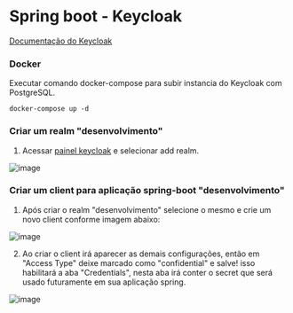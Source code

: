 # Spring boot - Keycloak

[Documentação do Keycloak](https://www.keycloak.org/documentation)

### Docker

Executar comando docker-compose para subir instancia do Keycloak com PostgreSQL.

```
docker-compose up -d
```

### Criar um realm "desenvolvimento"

1. Acessar [painel keycloak](http://localhost:8080/auth/admin) e selecionar add realm.

![image](https://user-images.githubusercontent.com/20303042/102028049-e1e93080-3d86-11eb-9bde-b9d87bab1d24.png)

### Criar um client para aplicação spring-boot "desenvolvimento"

1. Após criar o realm "desenvolvimento" selecione o mesmo e crie um novo client conforme imagem abaixo:

![image](https://user-images.githubusercontent.com/20303042/102028098-296fbc80-3d87-11eb-9352-26571375fa0f.png)

2. Ao criar o client irá aparecer as demais configurações, então em "Access Type" deixe marcado como "confidential" e salve! isso habilitará a aba "Credentials", nesta aba irá conter o secret que será usado futuramente em sua aplicação spring.

![image](https://user-images.githubusercontent.com/20303042/102028257-0560ab00-3d88-11eb-8f21-464ef36b2696.png)
